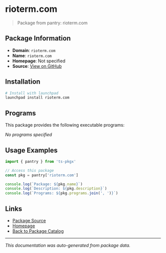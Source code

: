 # rioterm.com

> Package from pantry: rioterm.com

## Package Information

- **Domain**: `rioterm.com`
- **Name**: `rioterm.com`
- **Homepage**: Not specified
- **Source**: [View on GitHub](https://github.com/pkgxdev/pantry/tree/main/projects/rioterm.com/package.yml)

## Installation

```bash
# Install with launchpad
launchpad install rioterm.com
```

## Programs

This package provides the following executable programs:

*No programs specified*

## Usage Examples

```typescript
import { pantry } from 'ts-pkgx'

// Access this package
const pkg = pantry['rioterm.com']

console.log(`Package: ${pkg.name}`)
console.log(`Description: ${pkg.description}`)
console.log(`Programs: ${pkg.programs.join(', ')}`)
```

## Links

- [Package Source](https://github.com/pkgxdev/pantry/tree/main/projects/rioterm.com/package.yml)
- [Homepage](#)
- [Back to Package Catalog](../../package-catalog.md)

---

*This documentation was auto-generated from package data.*
